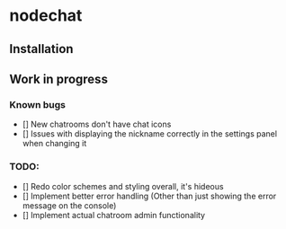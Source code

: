 # nodechat

## Installation


## Work in progress

### Known bugs
- [] New chatrooms don't have chat icons
- [] Issues with displaying the nickname correctly in the settings panel when changing it


### TODO:

- [] Redo color schemes and styling overall, it's hideous
- [] Implement better error handling (Other than just showing the error message on the console)
- [] Implement actual chatroom admin functionality
